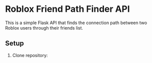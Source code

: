 # Roblox Friend Path Finder API

This is a simple Flask API that finds the connection path between two Roblox users through their friends list.

## Setup

1. Clone repository:

